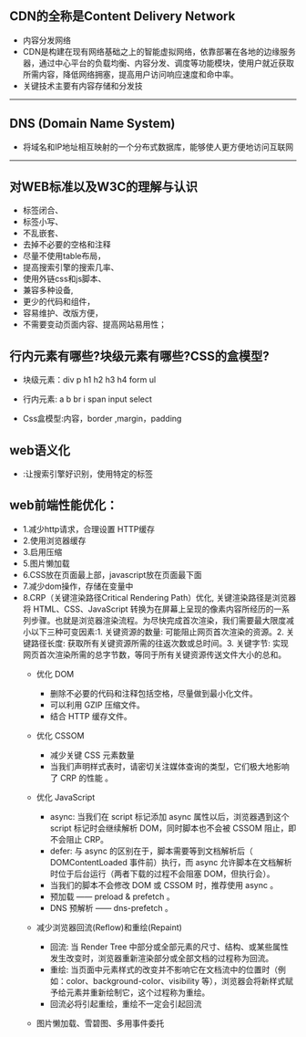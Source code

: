 
## CDN的全称是Content Delivery Network
* 内容分发网络
* CDN是构建在现有网络基础之上的智能虚拟网络，依靠部署在各地的边缘服务器，通过中心平台的负载均衡、内容分发、调度等功能模块，使用户就近获取所需内容，降低网络拥塞，提高用户访问响应速度和命中率。
* 关键技术主要有内容存储和分发技
---
## DNS (Domain Name System)
* 将域名和IP地址相互映射的一个分布式数据库，能够使人更方便地访问互联网

***
## 对WEB标准以及W3C的理解与认识
* 标签闭合、
* 标签小写、
* 不乱嵌套、
* 去掉不必要的空格和注释 
* 尽量不使用table布局，
* 提高搜索引擎的搜索几率、
* 使用外链css和js脚本、
* 兼容多种设备,
* 更少的代码和组件，
* 容易维护、改版方便，
* 不需要变动页面内容、提高网站易用性；

## 行内元素有哪些?块级元素有哪些?CSS的盒模型?

* 块级元素：div p h1 h2 h3 h4 form ul

* 行内元素: a b br i span input select

* Css盒模型:内容，border ,margin，padding

## web语义化

* :让搜索引擎好识别，使用特定的标签

## web前端性能优化：
* 1.减少http请求，合理设置 HTTP缓存
* 2.使用浏览器缓存
* 3.启用压缩
* 5.图片懒加载
* 6.CSS放在页面最上部，javascript放在页面最下面
* 7.减少dom操作，存储在变量中
* 8.CRP（关键渲染路径Critical Rendering Path）优化, 关键渲染路径是浏览器将 HTML、CSS、JavaScript 转换为在屏幕上呈现的像素内容所经历的一系列步骤。也就是浏览器渲染流程。为尽快完成首次渲染，我们需要最大限度减小以下三种可变因素:1. 关键资源的数量: 可能阻止网页首次渲染的资源。2. 关键路径长度: 获取所有关键资源所需的往返次数或总时间。3. 关键字节: 实现网页首次渲染所需的总字节数，等同于所有关键资源传送文件大小的总和。
  * 优化 DOM
	* 删除不必要的代码和注释包括空格，尽量做到最小化文件。
	* 可以利用 GZIP 压缩文件。
	* 结合 HTTP 缓存文件。

  * 优化 CSSOM

	* 减少关键 CSS 元素数量
	* 当我们声明样式表时，请密切关注媒体查询的类型，它们极大地影响了 CRP 的性能 。

  * 优化 JavaScript

	* async: 当我们在 script 标记添加 async 属性以后，浏览器遇到这个 script 标记时会继续解析 DOM，同时脚本也不会被 CSSOM 阻止，即不会阻止 CRP。
	* defer: 与 async 的区别在于，脚本需要等到文档解析后（ DOMContentLoaded 事件前）执行，而 async 允许脚本在文档解析时位于后台运行（两者下载的过程不会阻塞 DOM，但执行会）。
	* 当我们的脚本不会修改 DOM 或 CSSOM 时，推荐使用 async 。
	* 预加载 —— preload & prefetch 。
	* DNS 预解析 —— dns-prefetch 。

  * 减少浏览器回流(Reflow)和重绘(Repaint)
  	* 回流: 当 Render Tree 中部分或全部元素的尺寸、结构、或某些属性发生改变时，浏览器重新渲染部分或全部文档的过程称为回流。
  	* 重绘: 当页面中元素样式的改变并不影响它在文档流中的位置时（例如：color、background-color、visibility 等），浏览器会将新样式赋予给元素并重新绘制它，这个过程称为重绘。
    * 回流必将引起重绘，重绘不一定会引起回流
  * 图片懒加载、雪碧图、多用事件委托

